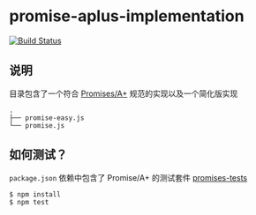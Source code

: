# promise-aplus-implementation

[![Build Status](https://travis-ci.org/Cphayim/promise-aplus-implementation.svg?branch=master)](https://travis-ci.org/Cphayim/promise-aplus-implementation)

## 说明

目录包含了一个符合 [Promises/A+](https://promisesaplus.com/) 规范的实现以及一个简化版实现

```
.
├── promise-easy.js
└── promise.js
```

## 如何测试？

`package.json` 依赖中包含了 Promise/A+ 的测试套件 [promises-tests](https://github.com/promises-aplus/promises-tests)


```sh
$ npm install
$ npm test
```
